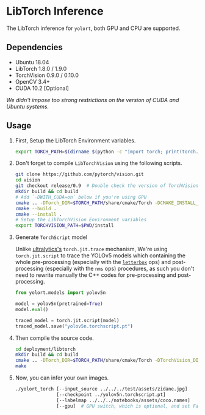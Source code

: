 # LibTorch Inference

The LibTorch inference for `yolort`, both GPU and CPU are supported.

## Dependencies

- Ubuntu 18.04
- LibTorch 1.8.0 / 1.9.0
- TorchVision 0.9.0 / 0.10.0
- OpenCV 3.4+
- CUDA 10.2 \[Optional\]

*We didn't impose too strong restrictions on the version of CUDA and Ubuntu systems.*

## Usage

1. First, Setup the LibTorch Environment variables.

   ```bash
   export TORCH_PATH=$(dirname $(python -c "import torch; print(torch.__file__)"))
   ```

1. Don't forget to compile `LibTorchVision` using the following scripts.

   ```bash
   git clone https://github.com/pytorch/vision.git
   cd vision
   git checkout release/0.9  # Double check the version of TorchVision currently in use
   mkdir build && cd build
   # Add `-DWITH_CUDA=on` below if you're using GPU
   cmake .. -DTorch_DIR=$TORCH_PATH/share/cmake/Torch -DCMAKE_INSTALL_PREFIX=./install
   cmake --build .
   cmake --install .
   # Setup the LibTorchVision Environment variables
   export TORCHVISION_PATH=$PWD/install
   ```

1. Generate `TorchScript` model

   Unlike [ultralytics's](https://github.com/ultralytics/yolov5/blob/8ee9fd1/export.py) `torch.jit.trace` mechanism, We're using `torch.jit.script` to trace the YOLOv5 models which containing the whole pre-processing (especially with the [`letterbox`](https://github.com/ultralytics/yolov5/blob/8ee9fd1/utils/augmentations.py#L85-L115) ops) and post-processing (especially with the `nms` ops) procedures, as such you don't need to rewrite manually the C++ codes for pre-processing and post-processing.

   ```python
   from yolort.models import yolov5n

   model = yolov5n(pretrained=True)
   model.eval()

   traced_model = torch.jit.script(model)
   traced_model.save("yolov5n.torchscript.pt")
   ```

1. Then compile the source code.

   ```bash
   cd deployment/libtorch
   mkdir build && cd build
   cmake .. -DTorch_DIR=$TORCH_PATH/share/cmake/Torch -DTorchVision_DIR=$TORCHVISION_PATH/share/cmake/TorchVision
   make
   ```

1. Now, you can infer your own images.

   ```bash
   ./yolort_torch [--input_source ../../../test/assets/zidane.jpg]
                  [--checkpoint ../yolov5n.torchscript.pt]
                  [--labelmap ../../../notebooks/assets/coco.names]
                  [--gpu]  # GPU switch, which is optional, and set False as default
   ```
